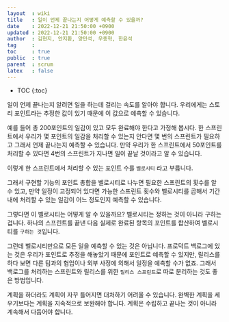 ```yaml
---
layout  : wiki
title   : 일이 언제 끝나는지 어떻게 예측할 수 있을까?
date    : 2022-12-21 21:50:00 +0900
updated : 2022-12-21 21:50:00 +0900
author  : 김현지, 안지환, 양민석, 우종혁, 한윤석
tag     :
toc     : true
public  : true
parent  : scrum
latex   : false
---
```

* TOC
{:toc}

일이 언제 끝나는지 알려면 일을 하는데 걸리는 속도를 알아야 합니다. 우리에게는 스토리 포인트라는 추정한 값이 있기 때문에 이 값으로 예측할 수 있습니다.

예를 들어 총 200포인트의 일감이 있고 모두 완료해야 한다고 가정해 봅시다. 한 스프린트에서 우리가 몇 포인트의 일감을 처리할 수 있는지 안다면 몇 번의 스프린트가 필요하고 그래서 언제 끝나는지 예측할 수 있습니다. 만약 우리가 한 스프린트에서 50포인트를 처리할 수 있다면 4번의 스프린트가 지나면 일이 끝날 것이라고 알 수 있습니다.

이렇게 한 스프린트에서 처리할 수 있는 포인트 수를 `벨로시티` 라고 부릅니다.

그래서 구현할 기능의 포인트 총합을 벨로시티로 나누면 필요한 스프린트의 횟수를 알 수 있고, 만약 일정이 고정되어 있다면 가능한 스프린트 횟수와 벨로시티를 곱해서 기간 내에 처리할 수 있는 일감이 어느 정도인지 예측할 수 있습니다.

그렇다면 이 벨로시티는 어떻게 알 수 있을까요? 벨로시티는 정하는 것이 아니라 구하는 겁니다. 하나의 스프린트를 끝낸 다음 실제로 완료된 항목의 포인트를 합산하여 벨로시티를 `구하는 것`입니다.

그런데 벨로시티만으로 모든 일을 예측할 수 있는 것은 아닙니다. 프로덕트 백로그에 있는 것은 우리가 포인트로 추정을 해놓았기 때문에 포인트로 예측할 수 있지만, 릴리스를 하다 보면 다른 팀과의 협업이나 외부 사정에 의해서 일정을 예측할 수가 없죠. 그래서 백로그를 처리하는 스프린트와 릴리스를 위한 `릴리스 스프린트`로 따로 분리하는 것도 좋은 방법입니다.

계획을 하더라도 계획이 자꾸 틀어지면 대처하기 어려울 수 있습니다. 완벽한 계획을 세우기보다는 계획을 지속적으로 보완해야 합니다. 계획은 수립하고 끝나는 것이 아니라 계속해서 다듬어야 합니다.
